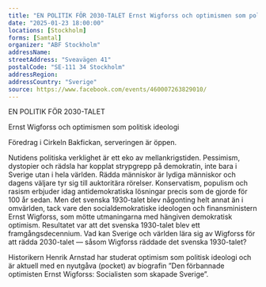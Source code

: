 ```yaml
---
title: "EN POLITIK FÖR 2030-TALET Ernst Wigforss och optimismen som politisk ideologi"
date: "2025-01-23 18:00:00"
locations: [Stockholm]
forms: [Samtal]
organizer: "ABF Stockholm"
addressName: 
streetAddress: "Sveavägen 41"
postalCode: "SE-111 34 Stockholm"
addressRegion:
addressCountry: "Sverige"
source: https://www.facebook.com/events/460007263829010/
---
```

EN POLITIK FÖR 2030-TALET

Ernst Wigforss och optimismen som politisk ideologi

Föredrag i Cirkeln Bakfickan, serveringen är öppen.

Nutidens politiska verklighet är ett eko av mellankrigstiden. Pessimism, dystopier och rädsla har kopplat strypgrepp på demokratin, inte bara i Sverige utan i hela världen. Rädda människor är lydiga människor och dagens väljare tyr sig till auktoritära rörelser. Konservatism, populism och rasism erbjuder idag antidemokratiska lösningar precis som de gjorde för 100 år sedan. Men det svenska 1930-talet blev någonting helt annat än i omvärlden, tack vare den socialdemokratiske ideologen och finansministern Ernst Wigforss, som mötte utmaningarna med hängiven demokratisk optimism. Resultatet var att det svenska 1930-talet blev ett framgångsdecennium. Vad kan Sverige och världen lära sig av Wigforss för att rädda 2030-talet — såsom Wigforss räddade det svenska 1930-talet?

Historikern Henrik Arnstad har studerat optimism som politisk ideologi och är aktuell med en nyutgåva (pocket) av biografin ”Den förbannade optimisten Ernst Wigforss: Socialisten som skapade Sverige”.

